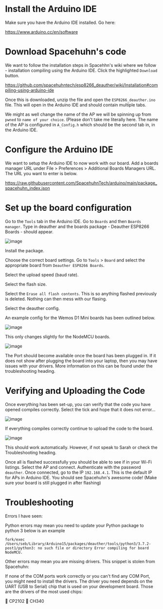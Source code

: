 # Install the Arduino IDE

Make sure you have the Arduino IDE installed. Go here:

https://www.arduino.cc/en/software

# Download Spacehuhn's code

We want to follow the installation steps in Spacehhn's wiki where we follow - installation compiling using the Arduino IDE.
Click the highlighted `Download` button.

https://github.com/spacehuhntech/esp8266_deauther/wiki/Installation#compiling-using-arduino-ide

Once this is downloaded, unzip the file and open the `ESP8266_deauther.ino` file. This will open in the Arduino IDE and should contain multiple tabs.

We might as well change the name of the AP we will be spinning up from `pwned` to `name of your choice`. (Please don't take me literally here.
The name of the AP is configured in `A_Config.h` which should be the second tab in, in the Arduino IDE.

# Configure the Arduino IDE

We want to setup the Arduino IDE to now work with our board. Add a boards manager URL under File > Preferences > Additional Boards Managers URL. 
The URL you want to enter is below.

https://raw.githubusercontent.com/SpacehuhnTech/arduino/main/package_spacehuhn_index.json

# Set up the board configuration

Go to the `Tools` tab in the Arduino IDE.
Go to `Boards` and then `Boards manager`.
Type in deauther and the boards package - Deauther ESP8266 Boards - should appear.

![image](https://user-images.githubusercontent.com/22979329/141211103-c3606b3d-b751-44e1-b773-c088449c21ca.png)

Install the package.

Choose the correct board settings. Go to `Tools` > `Board` and select the appropriate board from `Deauther ESP8266 Boards`.

Select the upload speed (baud rate).

Select the flash size.

Select the `Erase all flash contents`. This is so anything flashed previously is deleted. Nothing can then mess with our flasing.

Select the deauther config.

An example config for the Wemos D1 Mini boards has been outlined below.

![image](https://user-images.githubusercontent.com/22979329/141307640-289fc1af-d259-4581-825b-535a16ddba3b.png)

This only changes slightly for the NodeMCU boards.

![image](https://user-images.githubusercontent.com/22979329/141307989-aeff61ba-3b53-41a4-93f6-55698b8cdcd1.png)

The Port should become available once the board has been plugged in. If it does not show after plugging the board into your laptop, then you may have issues with your drivers. More information on this can be found under the troubleshooting heading.

# Verifying and Uploading the Code

Once everything has been set-up, you can verify that the code you have opened compiles correctly. Select the tick and hope that it does not error...

![image](https://user-images.githubusercontent.com/22979329/141375355-c8c14413-770e-4f6a-a75f-498adc65c94d.png)

If everything compiles correctly continue to upload the code to the board.
  
![image](https://user-images.githubusercontent.com/22979329/141375423-40a50ba6-99fe-4291-9c18-79b8d5d7ec36.png)
  
This should work automatically. However, if not speak to Sarah or check the Troubleshooting heading.

Once all is flashed successfully you should be able to see if in your Wi-Fi listings.
Select the AP and connect. Authenticate with the password `deauther`.
Once connected, go to the IP `192.168.4.1`. This is the default IP for APs in Arduino IDE. You should see Spacehuhn's awesome code!
(Make sure your board is still plugged in after flashing)


# Troubleshooting

Errors I have seen:

Python errors may mean you need to update your Python package to python 3 below is an example

`fork/exec /Users/seb/Library/Arduino15/packages/deauther/tools/python3/3.7.2-post1/python3: no such file or directory
Error compiling for board NodeMCU.`

Other errors may mean you are missing drivers. This snippet is stolen from Spacehuhn:

If none of the COM ports work correctly or you can't find any COM Port, you might need to install the drivers.
The driver you need depends on the UART (USB to Serial) chip that is used on your development board.
Those are the drivers of the most used chips:

💾 CP2102
💾 CH340

